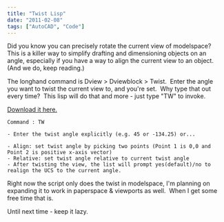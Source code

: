 ```yaml
---
title: "Twist Lisp"
date: "2011-02-08"
tags: ["AutoCAD", "Code"]
---
```


Did you know you can precisely rotate the current view of modelspace?  This is a killer way to simplify drafting and dimensioning objects on an angle, especially if you have a way to align the current view to an object.  (And we do, keep reading.)

The longhand command is Dview > Dviewblock > Twist.  Enter the angle you want to twist the current view to, and you're set.  Why type that out every time?  This lisp will do that and more - just type "TW" to invoke.

[Download it here.](https://scenic-shop.com/files/cad/lisp/twist.lsp)

```
Command : TW

- Enter the twist angle explicitly (e.g. 45 or -134.25) or...

- Align: set twist angle by picking two points (Point 1 is 0,0 and Point 2 is positive x-axis vector)
- Relative: set twist angle relative to current twist angle
- After twisting the view, the list will prompt yes(default)/no to realign the UCS to the current angle.
```

Right now the script only does the twist in modelspace, I'm planning on expanding it to work in paperspace & viewports as well.  When I get some free time that is.

Until next time - keep it lazy.
